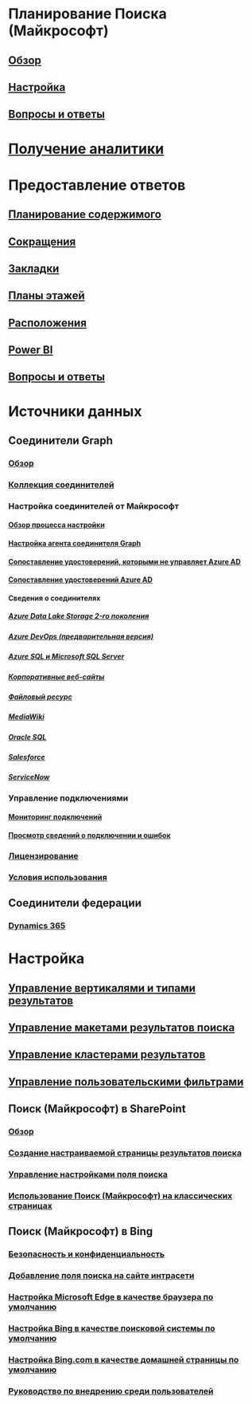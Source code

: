 # Планирование Поиска (Майкрософт)
## [Обзор](overview-microsoft-search.md)
## [Настройка](setup-microsoft-search.md)
## [Вопросы и ответы](faqs.md)
# [Получение аналитики](usage-reports.md)
# Предоставление ответов
## [Планирование содержимого](plan-your-content.md)
## [Сокращения](manage-acronyms.md)
## [Закладки](manage-bookmarks.md)
## [Планы этажей](manage-floorplans.md)
## [Расположения](manage-locations.md)
## [Power BI](manage-powerbi.md)
## [Вопросы и ответы](manage-qas.md)
# Источники данных
## Соединители Graph
### [Обзор](connectors-overview.md)
### [Коллекция соединителей](connectors-gallery.md)
### Настройка соединителей от Майкрософт
#### [Обзор процесса настройки](configure-connector.md)
#### [Настройка агента соединителя Graph](on-prem-agent.md)
#### [Сопоставление удостоверений, которыми не управляет Azure AD](map-non-aad.md)
#### [Сопоставление удостоверений Azure AD](map-aad.md)
#### Сведения о соединителях
##### [Azure Data Lake Storage 2-го поколения](azure-data-lake-connector.md)
##### [Azure DevOps (предварительная версия)](azure-devops-connector.md)
##### [Azure SQL и Microsoft SQL Server](MSSQL-connector.md)
##### [Корпоративные веб-сайты](enterprise-web-connector.md)
##### [Файловый ресурс](fileshare-connector.md)
##### [MediaWiki](mediawiki-connector.md)
##### [Oracle SQL](OracleSQL-connector.md)
##### [Salesforce](salesforce-connector.md)
##### [ServiceNow](servicenow-connector.md)
### Управление подключениями
#### [Мониторинг подключений](manage-connector.md)
#### [Просмотр сведений о подключении и ошибок](connector-details-errors.md)
### [Лицензирование](licensing.md)
### [Условия использования](terms-of-use.md)
## Соединители федерации
### [Dynamics 365](manage-dynamics365.md)
# Настройка
## [Управление вертикалями и типами результатов](customize-search-page.md)
## [Управление макетами результатов поиска](customize-results-layout.md)
## [Управление кластерами результатов](result-cluster.md)
## [Управление пользовательскими фильтрами](custom-filters.md)
## Поиск (Майкрософт) в SharePoint
### [Обзор](get-started-search-in-sharepoint-online.md)
### [Создание настраиваемой страницы результатов поиска](create-search-results-pages.md)
### [Управление настройками поля поиска](manage-spo-search-box.md)
### [Использование Поиск (Майкрософт) на классических страницах](manage-classic-spo-pages.md)
## Поиск (Майкрософт) в Bing
### [Безопасность и конфиденциальность](security-for-search.md)
### [Добавление поля поиска на сайте интрасети](add-a-search-box-to-your-intranet-site.md)
### [Настройка Microsoft Edge в качестве браузера по умолчанию](/deployedge/edge-default-browser)
### [Настройка Bing в качестве поисковой системы по умолчанию](set-default-search-engine.md)
### [Настройка Bing.com в качестве домашней страницы по умолчанию](set-default-homepage.md)
### [Руководство по внедрению среди пользователей](user-adoption-guide.md)
